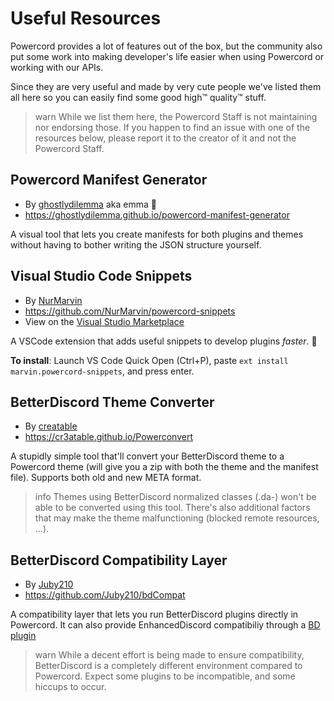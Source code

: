 <!--
  Copyright (c) 2020 aetheryx & Bowser65
  This work is licensed under a Creative Commons Attribution-NoDerivatives 4.0 International License.
  https://creativecommons.org/licenses/by-nd/4.0
-->

# Useful Resources
Powercord provides a lot of features out of the box, but the community also put some work into making developer's life
easier when using Powercord or working with our APIs. 

Since they are very useful and made by very cute people we've listed them all here so you can easily find some
good high™️ quality™️ stuff.

>warn
> While we list them here, the Powercord Staff is not maintaining nor endorsing those. If you happen to find
> an issue with one of the resources below, please report it to the creator of it and not the Powercord Staff.

## Powercord Manifest Generator
 - By [ghostlydilemma](https://github.com/ghostlydilemma) aka emma 🌺
 - https://ghostlydilemma.github.io/powercord-manifest-generator

A visual tool that lets you create manifests for both plugins and themes without having to bother writing
the JSON structure yourself.

## Visual Studio Code Snippets
 - By [NurMarvin](https://github.com/NurMarvin)
 - https://github.com/NurMarvin/powercord-snippets
 - View on the [Visual Studio Marketplace](https://marketplace.visualstudio.com/items?itemName=marvin.powercord-snippets)

A VSCode extension that adds useful snippets to develop plugins *faster*.  🚀

**To install**: Launch VS Code Quick Open (Ctrl+P), paste `ext install marvin.powercord-snippets`, and press enter.

## BetterDiscord Theme Converter
 - By [creatable](https://github.com/Cr3atable)
 - https://cr3atable.github.io/Powerconvert

A stupidly simple tool that'll convert your BetterDiscord theme to a Powercord theme (will give you a zip with both
the theme and the manifest file). Supports both old and new META format.

>info
> Themes using BetterDiscord normalized classes (.da-) won't be able to be converted using this tool. There's also
> additional factors that may make the theme malfunctioning (blocked remote resources, ...).

## BetterDiscord Compatibility Layer
 - By [Juby210](https://github.com/Juby210)
 - https://github.com/Juby210/bdCompat
<!-- - [See in the Plugins Store]() -->

A compatibility layer that lets you run BetterDiscord plugins directly in Powercord. It can also provide
EnhancedDiscord compatibiliy through a [BD plugin](https://github.com/Juby210/EDPluginsLoader)

>warn
> While a decent effort is being made to ensure compatibility, BetterDiscord is a completely different environment
> compared to Powercord. Expect some plugins to be incompatible, and some hiccups to occur.
